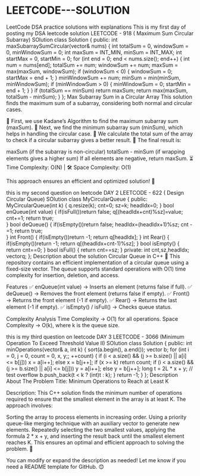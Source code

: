 # LEETCODE---SOLUTION 
LeetCode DSA practice solutions with explanations
This is my first day of posting my DSA leetcode solution 
LEETCODE - 918 ( Maximum Sum Circular Subarray)
SOlution
class Solution {
public:
    int maxSubarraySumCircular(vector<int>& nums) {
        int totalSum = 0, windowSum = 0, minWindowSum = 0;
        int maxSum = INT_MIN, minSum = INT_MAX;
        int startMax = 0, startMin = 0;
        for (int end = 0; end < nums.size(); end++) {
            int num = nums[end];
            totalSum += num;
            windowSum += num;
            maxSum = max(maxSum, windowSum);
            if (windowSum < 0) {
                windowSum = 0;
                startMax = end + 1;
            }
            minWindowSum += num;
            minSum = min(minSum, minWindowSum);
            if (minWindowSum > 0) {
                minWindowSum = 0;
                startMin = end + 1;
            }
        }
        if (totalSum == minSum) return maxSum;
        return max(maxSum, totalSum - minSum);
    }
};
Max Subarray Sum in a Circular Array
This solution finds the maximum sum of a subarray, considering both normal and circular cases.

🔹 First, we use Kadane’s Algorithm to find the maximum subarray sum (maxSum).
🔹 Next, we find the minimum subarray sum (minSum), which helps in handling the circular case.
🔹 We calculate the total sum of the array to check if a circular subarray gives a better result.
🔹 The final result is:

maxSum (if the subarray is non-circular)
totalSum - minSum (if wrapping elements gives a higher sum)
If all elements are negative, return maxSum.
⏳ Time Complexity: O(N) | 🛠 Space Complexity: O(1)

This approach ensures an efficient and optimized solution! 🚀






this is my second question on leetcode 
DAY 2
LEETCODE - 622 ( Design Circular Queue)
SOlution
class MyCircularQueue {
public:
    MyCircularQueue(int k) {
        q.resize(k);
        cnt=0;
        sz=k;
        headIdx=0;
    }
    bool enQueue(int value) {
        if(isFull())return false;
        q[(headIdx+cnt)%sz]=value;
        cnt+=1;
        return true;    
    }
    bool deQueue() {
         if(isEmpty())return false;
        headIdx=(headIdx+1)%sz;
        cnt -=1;
        return true;     
    }
    int Front() {
        if(isEmpty())return -1;
        return q[headIdx];
    }
    int Rear() {
        if(isEmpty())return -1;
        return q[(headIdx+cnt-1)%sz];
    }
    bool isEmpty() {
        return cnt==0;
    }
    bool isFull() {
        return cnt==sz;
    }
    private:
    int cnt,sz,headIdx;
    vector<int>q;
};
 Description about the solution 
 Circular Queue in C++ 🚀
This repository contains an efficient implementation of a circular queue using a fixed-size vector. The queue supports standard operations with O(1) time complexity for insertion, deletion, and access.

Features
✅ enQueue(int value) → Inserts an element (returns false if full).
✅ deQueue() → Removes the front element (returns false if empty).
✅ Front() → Returns the front element (-1 if empty).
✅ Rear() → Returns the last element (-1 if empty).
✅ isEmpty() / isFull() → Checks queue status.

Complexity Analysis
Time Complexity → O(1) for all operations.
Space Complexity → O(k), where k is the queue size.


this is my third question on leetcode 
DAY 3
LEETCODE - 3066 (Minimum Operation To Exceed Threshold Value II)
SOlution
class Solution {
public:
    int minOperations(vector<int>& a, int k) {
        sort(a.begin(), a.end());
        vector<int> b;
        for (int i = 0, j = 0, count = 0, x, y;; ++count) {
            if (i < a.size() && (j >= b.size() || a[i] <= b[j]))
                x = a[i++];
            else
                x = b[j++];
            if (x >= k)
                return count;
            if (i < a.size() && (j >= b.size() || a[i] <= b[j]))
                y = a[i++];
            else
                y = b[j++];
            long t = 2L * x + y; // test overflow
            b.push_back(t < k ? (int)t : k);
        }
        return -1;
    }
};
Description About The Problem
Title: Minimum Operations to Reach at Least K

Description:
This C++ solution finds the minimum number of operations required to ensure that the smallest element in the array is at least K. The approach involves:

Sorting the array to process elements in increasing order.
Using a priority queue-like merging technique with an auxiliary vector to generate new elements.
Repeatedly selecting the two smallest values, applying the formula 2 * x + y, and inserting the result back until the smallest element reaches K.
This ensures an optimal and efficient approach to solving the problem. 🚀

You can modify or expand the description as needed! Let me know if you need a README template for GitHub. 😊
